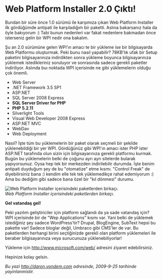 # Web Platform Installer 2.0 Çıktı!
Bundan bir süre önce 1.0 sürümü ile karşımıza çıkan Web Platform
Installer ilk gördüğümde antipati ile karşıladığım bir paketti. Aslına
bakarsanız hala da öyle bakıyorum :) Tabi bunun nedenleri var fakat
nedenlere bakmadan önce isterseniz gelin bir WPI nedir ona bakalım.

Şu an 2.0 sürümüne gelen WPI'ın amacı te bir yükleme ise bir
bilgisayarda Web Platformu oluşturmak. Peki bunu nasıl yapabilir?
78KB'lık ufak bir Setup paketini bilgisayarınıza indirdikten sonra
yükleme boyunca bilgisayarınıza yüklemek istedikleriniz soruluyor ve
sonrasında sadece gerekli paketler indiriliyor. Aslında buı noktada WPI
içerisinde ne gibi yüklemelerin olduğu çok önemli.

-   Web Server
-   .NET Framework 3.5 SP1
-   ASP.NET
-   SQL Server 2008 Express
-   **SQL Server Driver for PHP**
-   **PHP 5.2.11**
-   Silverlight Tools
-   Visual Web Developer 2008 Express
-   ASP.NET MVC
-   WebDav
-   Web Deployment

Nasıl? İşte tüm bu yüklemelerin bir paket olarak seçmeli bir şekilde
yüklenebildiği bir yer WPI. Gördüğünüz gibi WPI'ın amacı ister PHP ister
ASP.NET tarafında olun sizin için bilgisayarınıza gerekli platformu
kurmak. Bugün bu yüklemelerin belki de çoğunu ayrı ayrı sitelerde
bularak yapıyorsunuz. Oysa hep tek bir merkezden indirilebilir durumda.
İşte benim antipati duyduğum şey de bu "otomatize" etme kısmı. "Control
Freak" de diyebilirsiniz bana :) kendim elle tek tek yüklemedikçe rahat
edemiyorum :) Ama bu dediğim gibi sadece bana özel bir "kıl dönmesi"
durumu.

![Web Platform Installer içerisindeki paketlerden
birkaçı.](media/Web_Platform_Installer_2_0_Cikti/24092009_1.png)\
*Web Platform Installer içerisindeki paketlerden birkaçı.*

**Gel vatandaş gel!**

Peki yazılım geliştiriciler için platform sağlandı da ya sade vatandaş
için? WPI içerisinde bir de "Wep Applications" kısmı var. Yani belki de
yüklemek istediğiniz şey sadece WordPress'tir? Drupal, BlogEngine,
SubText hepsi bu pakette var! Sadece bloglar değil, Umbraco gibi CMS'ler
de var. Bu paketlerden herhangi birini seçtiğinizde gerekli olan
platform yüklemeleri ile beraber bilgisayarınıza veya sunucunuza
yüklenebiliyorlar!

Yükleme için <http://www.microsoft.com/web/> adresini ziyaret
edebilirsiniz.

Hepinize kolay gelsin.



*Bu yazi http://daron.yondem.com adresinde, 2009-9-25 tarihinde yayinlanmistir.*
